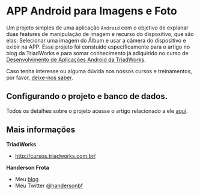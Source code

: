 APP Android para Imagens e Foto
===============================

Um projeto simples de uma aplicação `Android` com o objetivo de explanar duas features de manipulação de imagem e recurso do dispositivo, que são elas: Selecionar uma imagem do Álbum e usar a câmera do dispositivo e exibir na APP. Esse projeto foi constuído especificamente para o artigo no blog da TriadWorks e para somar conhecimento já adiquirido no curso de [Desenvolvimento de Aplicações Android da TriadWorks](http://cursos.triadworks.com.br/curso-android/).

Caso tenha interesse ou alguma dúvida nos nossos cursos e treinamentos, por favor, [deixe-nos saber](http://www.triadworks.com.br/contatos.html).

Configurando o projeto e banco de dados.
----------------------------------------

Todos os detalhes sobre o projeto acesse o artigo relacionado a ele [aqui](http://www.triadworks.com.br/contatos.html).

Mais informações
----------------

**TriadWorks**
- http://cursos.triadworks.com.br/

**Handerson Frota**
- Meu [blog](http://www.handersonfrota.com.br/)
- Meu Twitter [@handersonbf](https://twitter.com/handersonbf)
